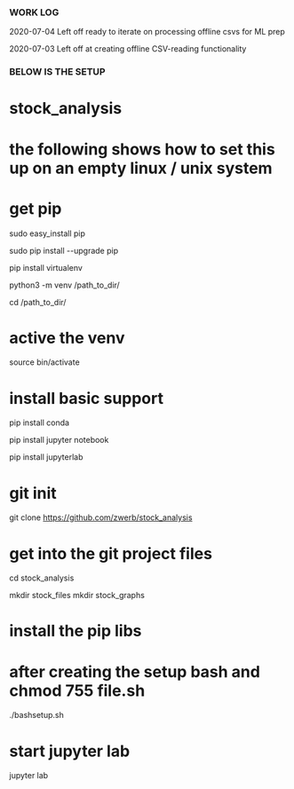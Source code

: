 ### WORK LOG ###

2020-07-04 Left off ready to iterate on processing offline csvs for ML prep

2020-07-03 Left off at creating offline CSV-reading functionality


### BELOW IS THE SETUP ###


# stock_analysis
# the following shows how to set this up on an empty linux / unix system

# get pip

sudo easy_install pip

sudo pip install --upgrade pip

pip install virtualenv

python3 -m venv /path_to_dir/

cd /path_to_dir/

# active the venv

source bin/activate

# install basic support

pip install conda

pip install jupyter notebook

pip install jupyterlab

# git init

git clone https://github.com/zwerb/stock_analysis

# get into the git project files

cd stock_analysis

mkdir stock_files
mkdir stock_graphs

# install the pip libs
# after creating the setup bash and chmod 755 file.sh

./bashsetup.sh

# start jupyter lab

jupyter lab



